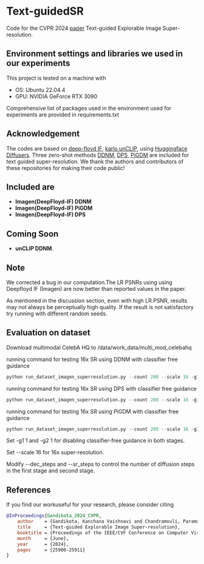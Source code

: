 # Text-guidedSR
Code for the CVPR 2024 [paper](https://openaccess.thecvf.com/content/CVPR2024/html/Gandikota_Text-guided_Explorable_Image_Super-resolution_CVPR_2024_paper.html) Text-guided Explorable Image Super-resolution.

## Environment settings and libraries we used in our experiments

This project is tested on a machine with
- OS: Ubuntu 22.04.4 
- GPU: NVIDIA GeForce RTX 3090 

Comprehensive list of packages used in the environment used for experiments are provided in requirements.txt

## Acknowledgement
The codes are based on [deep-floyd IF](https://github.com/deep-floyd/IF), [karlo unCLIP](https://github.com/kakaobrain/karlo), using [Huggingface Diffusers](https://github.com/huggingface/diffusers). Three zero-shot methods [DDNM](https://github.com/wyhuai/DDNM), [DPS](https://github.com/DPS2022/diffusion-posterior-sampling), [PiGDM](https://github.com/NVlabs/RED-diff) are included for text guided super-resolution.
We thank the authors and contributors of these repositories for making their code public!

## Included are
- **Imagen(DeepFloyd-IF) DDNM**
- **Imagen(DeepFloyd-IF) PiGDM**
- **Imagen(DeepFloyd-IF) DPS**

## Coming Soon
- **unCLIP DDNM**.

## Note
We corrected a bug in our computation.The LR PSNRs using using Deepfloyd IF (Imagen) are now better than reported values in the paper.

As mentioned in the discussion section, even with high LR PSNR, results may not always be perceptually high quality. If the result is not satisfactory try running with different random seeds.

## Evaluation on dataset
Download multimodal CelebA HQ to /data/work_data/multi_mod_celebahq


running command for testing 16x SR using  DDNM with classifier free guidance 
```python
python run_dataset_imagen_superresolution.py --count 200 --scale 16 -g1 7 -g2 4 --run 3 --algo ddnm
```

running command for testing 16x SR using  DPS with classifier free guidance 
```python
python run_dataset_imagen_superresolution.py --count 200 --scale 16 -g1 7 -g2 4 --algo dps --dps_scale 0.5 --dec_steps 250 --sr_steps 100 --start_time 100 --run 1
```

running command for testing 16x SR using  PiGDM with classifier free guidance 
```python
python run_dataset_imagen_superresolution.py --count 200 --scale 16 -g1 7 -g2 4 --algo pigdm --dps_scale 0.5 --dec_steps 250 --sr_steps 100 --start_time 100 --run 1
```

Set -g1 1 and -g2 1 for disabling classifier-free guidance in both stages. 

Set --scale 16 for 16x super-resolution.

Modify --dec_steps and --sr_steps to control the number of diffusion steps in the first stage and second stage.






## References
If you find our workuseful for your research, please consider citing
```bib
@InProceedings{Gandikota_2024_CVPR,
    author    = {Gandikota, Kanchana Vaishnavi and Chandramouli, Paramanand},
    title     = {Text-guided Explorable Image Super-resolution},
    booktitle = {Proceedings of the IEEE/CVF Conference on Computer Vision and Pattern Recognition (CVPR)},
    month     = {June},
    year      = {2024},
    pages     = {25900-25911}
}

```


